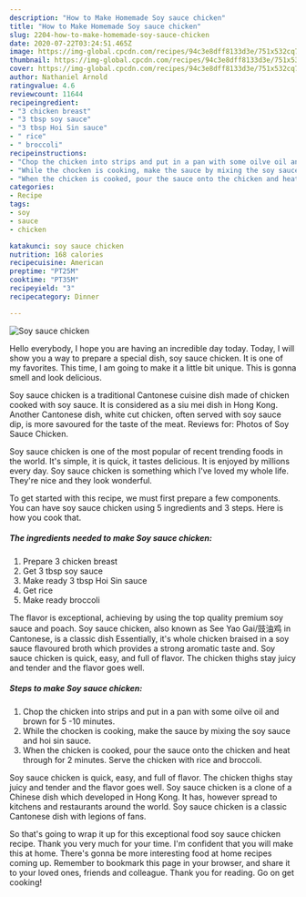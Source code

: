 ```yaml
---
description: "How to Make Homemade Soy sauce chicken"
title: "How to Make Homemade Soy sauce chicken"
slug: 2204-how-to-make-homemade-soy-sauce-chicken
date: 2020-07-22T03:24:51.465Z
image: https://img-global.cpcdn.com/recipes/94c3e8dff8133d3e/751x532cq70/soy-sauce-chicken-recipe-main-photo.jpg
thumbnail: https://img-global.cpcdn.com/recipes/94c3e8dff8133d3e/751x532cq70/soy-sauce-chicken-recipe-main-photo.jpg
cover: https://img-global.cpcdn.com/recipes/94c3e8dff8133d3e/751x532cq70/soy-sauce-chicken-recipe-main-photo.jpg
author: Nathaniel Arnold
ratingvalue: 4.6
reviewcount: 11644
recipeingredient:
- "3 chicken breast"
- "3 tbsp soy sauce"
- "3 tbsp Hoi Sin sauce"
- " rice"
- " broccoli"
recipeinstructions:
- "Chop the chicken into strips and put in a pan with some oilve oil and brown for 5 -10 minutes."
- "While the chocken is cooking, make the sauce by mixing the soy sauce and hoi sin sauce."
- "When the chicken is cooked, pour the sauce onto the chicken and heat through for 2 minutes. Serve the chicken with rice and broccoli."
categories:
- Recipe
tags:
- soy
- sauce
- chicken

katakunci: soy sauce chicken 
nutrition: 168 calories
recipecuisine: American
preptime: "PT25M"
cooktime: "PT35M"
recipeyield: "3"
recipecategory: Dinner

---
```



![Soy sauce chicken](https://img-global.cpcdn.com/recipes/94c3e8dff8133d3e/751x532cq70/soy-sauce-chicken-recipe-main-photo.jpg)

Hello everybody, I hope you are having an incredible day today. Today, I will show you a way to prepare a special dish, soy sauce chicken. It is one of my favorites. This time, I am going to make it a little bit unique. This is gonna smell and look delicious.

Soy sauce chicken is a traditional Cantonese cuisine dish made of chicken cooked with soy sauce. It is considered as a siu mei dish in Hong Kong. Another Cantonese dish, white cut chicken, often served with soy sauce dip, is more savoured for the taste of the meat. Reviews for: Photos of Soy Sauce Chicken.

Soy sauce chicken is one of the most popular of recent trending foods in the world. It's simple, it is quick, it tastes delicious. It is enjoyed by millions every day. Soy sauce chicken is something which I've loved my whole life. They're nice and they look wonderful.


To get started with this recipe, we must first prepare a few components. You can have soy sauce chicken using 5 ingredients and 3 steps. Here is how you cook that.

<!--inarticleads1-->

##### The ingredients needed to make Soy sauce chicken:

1. Prepare 3 chicken breast
1. Get 3 tbsp soy sauce
1. Make ready 3 tbsp Hoi Sin sauce
1. Get  rice
1. Make ready  broccoli


The flavor is exceptional, achieving by using the top quality premium soy sauce and poach. Soy sauce chicken, also known as See Yao Gai/豉油鸡 in Cantonese, is a classic dish Essentially, it&#39;s whole chicken braised in a soy sauce flavoured broth which provides a strong aromatic taste and. Soy sauce chicken is quick, easy, and full of flavor. The chicken thighs stay juicy and tender and the flavor goes well. 

<!--inarticleads2-->

##### Steps to make Soy sauce chicken:

1. Chop the chicken into strips and put in a pan with some oilve oil and brown for 5 -10 minutes.
1. While the chocken is cooking, make the sauce by mixing the soy sauce and hoi sin sauce.
1. When the chicken is cooked, pour the sauce onto the chicken and heat through for 2 minutes. Serve the chicken with rice and broccoli.


Soy sauce chicken is quick, easy, and full of flavor. The chicken thighs stay juicy and tender and the flavor goes well. Soy sauce chicken is a clone of a Chinese dish which developed in Hong Kong. It has, however spread to kitchens and restaurants around the world. Soy sauce chicken is a classic Cantonese dish with legions of fans. 

So that's going to wrap it up for this exceptional food soy sauce chicken recipe. Thank you very much for your time. I'm confident that you will make this at home. There's gonna be more interesting food at home recipes coming up. Remember to bookmark this page in your browser, and share it to your loved ones, friends and colleague. Thank you for reading. Go on get cooking!
